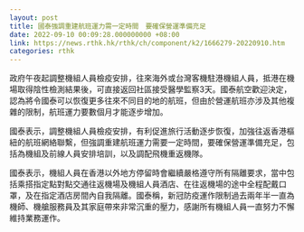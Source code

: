 ```yaml
---
layout: post
title: 國泰強調重建航班運力需一定時間　要確保營運準備充足
date: 2022-09-10 00:09:28.000000000 +08:00
link: https://news.rthk.hk/rthk/ch/component/k2/1666279-20220910.htm
categories: rthk
---
```


政府午夜起調整機組人員檢疫安排，往來海外或台灣客機駐港機組人員，抵港在機場取得陰性檢測結果後，可直接返回社區接受醫學監察3天。國泰航空歡迎決定，認為將令國泰可以恢復更多往來不同目的地的航班，但由於營運航班亦涉及其他複雜的限制，航班運力要數個月才能逐步增加。

國泰表示，調整機組人員檢疫安排，有利促進旅行活動逐步恢復，加強往返香港樞紐的航班網絡聯繫，但強調重建航班運力需要一定時間，要確保營運準備充足，包括為機組及前線人員安排培訓，以及調配飛機重返機隊。
 
國泰表示，機組人員在香港以外地方停留時會繼續嚴格遵守所有隔離要求，當中包括乘搭指定點對點交通往返機場及機組人員酒店、在往返機場的途中全程配戴口罩，及在指定酒店房間內自我隔離。國泰稱，新冠防疫運作限制過去兩年半一直為機師、機艙服務員及其家庭帶來非常沉重的壓力，感謝所有機組人員一直努力不懈維持業務運作。
